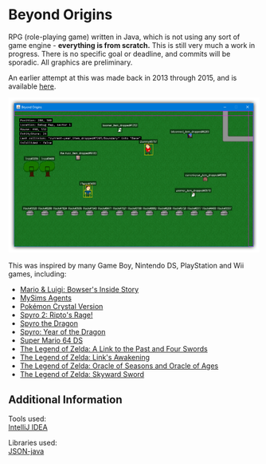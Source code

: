 # Beyond Origins

RPG (role-playing game) written in Java, which is not using any sort of game engine - <b>everything is from scratch.</b> 
This is still very much a work in progress. There is no specific goal or deadline, and commits will be sporadic. All graphics are preliminary.

An earlier attempt at this was made back in 2013 through 2015, and is available <a href="https://github.com/egartley/archive/tree/master/Java/Source/Beyond%20Origins/src/net/egartley/beyondorigins">here</a>.

<img src="https://raw.githubusercontent.com/egartley/media/master/screenshots/beyond-origins.png">

This was inspired by many Game Boy, Nintendo DS, PlayStation and Wii games, including:

- <a href="https://en.wikipedia.org/wiki/Mario_%26_Luigi:_Bowser%27s_Inside_Story" rel="noopener">Mario & Luigi: Bowser's Inside Story</a>
- <a href="https://en.wikipedia.org/wiki/MySims_Agents" rel="noopener">MySims Agents</a>
- <a href="https://en.wikipedia.org/wiki/Pokémon_Crystal" rel="noopener">Pokémon Crystal Version</a>
- <a href="https://en.wikipedia.org/wiki/Spyro_2:_Ripto%27s_Rage!" rel="noopener">Spyro 2: Ripto's Rage!</a>
- <a href="https://en.wikipedia.org/wiki/Spyro_the_Dragon" rel="noopener">Spyro the Dragon</a>
- <a href="https://en.wikipedia.org/wiki/Spyro:_Year_of_the_Dragon" rel="noopener">Spyro: Year of the Dragon</a>
- <a href="https://en.wikipedia.org/wiki/Super_Mario_64_DS" rel="noopener">Super Mario 64 DS</a>
- <a href="https://en.wikipedia.org/wiki/The_Legend_of_Zelda:_A_Link_to_the_Past_and_Four_Swords" rel="noopener">The Legend of Zelda: A Link to the Past and Four Swords</a>
- <a href="https://en.wikipedia.org/wiki/The_Legend_of_Zelda:_Link%27s_Awakening" rel="noopener">The Legend of Zelda: Link's Awakening</a>
- <a href="https://en.wikipedia.org/wiki/The_Legend_of_Zelda:_Oracle_of_Seasons_and_Oracle_of_Ages" rel="noopener">The Legend of Zelda: Oracle of Seasons and Oracle of Ages</a>
- <a href="https://en.wikipedia.org/wiki/The_Legend_of_Zelda:_Skyward_Sword" rel="noopener">The Legend of Zelda: Skyward Sword</a>

<h2>Additional Information</h2>

Tools used:
<br><a href="https://www.jetbrains.com/idea/">IntelliJ IDEA</a>

Libraries used:
<br><a href="https://github.com/stleary/JSON-java/">JSON-java</a>
